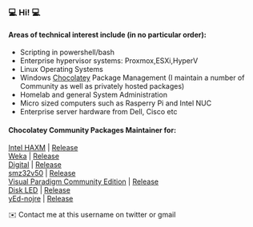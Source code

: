 ### 💻 Hi! 💻

#### Areas of technical interest include (in no particular order):

* Scripting in powershell/bash
* Enterprise hypervisor systems:  Proxmox,ESXi,HyperV
* Linux Operating Systems
* Windows [Chocolatey](https://www.chocolatey.org) Package Management (I maintain a number of Community as well as privately hosted packages)
* Homelab and general System Administration
* Micro sized computers such as Rasperry Pi and Intel NUC
* Enterprise server hardware from Dell, Cisco etc

#### Chocolatey Community Packages Maintainer for:
[Intel HAXM](https://github.com/gsmitheidw/haxm) | [Release](https://community.chocolatey.org/packages/haxm/7.7.0)  
[Weka](https://github.com/gsmitheidw/weka) | [Release](https://community.chocolatey.org/packages/Weka/3.8.5)  
[Digital](https://github.com/gsmitheidw/Digital) | [Release](https://community.chocolatey.org/packages/digital)  
[smz32v50](https://github.com/gsmitheidw/smz32v50) | [Release](https://community.chocolatey.org/packages/smz32v50)  
[Visual Paradigm Community Edition](https://github.com/gsmitheidw/visualparadigm-ce) | [Release](https://community.chocolatey.org/packages/visualparadigm-ce)  
[Disk LED](https://github.com/gsmitheidw/diskled-chocolatey) | [Release](https://community.chocolatey.org/packages/diskled)  
[yEd-nojre](https://github.com/gsmitheidw/yed-nojre) | [Release](https://community.chocolatey.org/packages/yed-nojre/3.23.2)

✉️ Contact me at this username on twitter or gmail


<!--
**gsmitheidw/gsmitheidw** is a ✨ _special_ ✨ repository because its `README.md` (this file) appears on your GitHub profile.

Here are some ideas to get you started:

- 🔭 I’m currently working on ...
- 🌱 I’m currently learning ...
- 👯 I’m looking to collaborate on ...
- 🤔 I’m looking for help with ...
- 💬 Ask me about ...
- 📫 How to reach me: 
- 😄 Pronouns: ...
- ⚡ Fun fact: ...
-->
